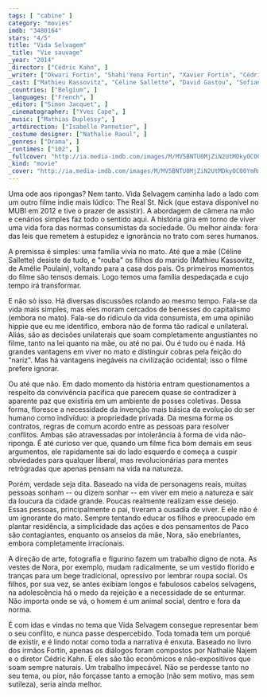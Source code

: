 ```yaml
---
tags: [ "cabine" ]
category: "movies"
imdb: "3480164"
stars: "4/5"
title: "Vida Selvagem"
_title: "Vie sauvage"
_year: "2014"
_director: ["Cédric Kahn", ]
_writer: ["Okwari Fortin", "Shahi'Yena Fortin", "Xavier Fortin", "Cédric Kahn", "Nathalie Najem", "Laurence Vidal", ]
_cast: ["Mathieu Kassovitz", "Céline Sallette", "David Gastou", "Sofiane Neveu", "Romain Depret", "Jules Ritmanic", "Jenna Thiam", "Tara-Jay Bangalter", "Amandine Dugas", ]
_countries: ["Belgium", ]
_languages: ["French", ]
_editor: ["Simon Jacquet", ]
_cinematographer: ["Yves Cape", ]
_music: ["Mathias Duplessy", ]
_artdirection: ["Isabelle Pannetier", ]
_costume designer: ["Nathalie Raoul", ]
_genres: ["Drama", ]
_runtimes: ["102", ]
_fullcover: "http://ia.media-imdb.com/images/M/MV5BNTU0MjZiN2UtMDkyOC00YmRmLWFkN2UtZTI5ZmVlNTZiNDA0XkEyXkFqcGdeQXVyNzM0MDQ1Mw@@.jpg"
_kind: "movie"
_cover: "http://ia.media-imdb.com/images/M/MV5BNTU0MjZiN2UtMDkyOC00YmRmLWFkN2UtZTI5ZmVlNTZiNDA0XkEyXkFqcGdeQXVyNzM0MDQ1Mw@@._V1._SX100_SY133_.jpg"
---
```

Uma ode aos ripongas? Nem tanto. Vida Selvagem caminha lado a lado com um outro filme indie mais lúdico: The Real St. Nick (que estava disponível no MUBI em 2012 e tive o prazer de assistir). A abordagem de câmera na mão e cenários simples faz todo o sentido aqui. A história gira em torno de viver uma vida fora das normas consumistas da sociedade. Ou melhor ainda: fora das leis que remetem à estupidez e ignorância no trato com seres humanos.

A premissa é simples: uma família vivia no mato. Até que a mãe (Céline Sallette) desiste de tudo, e "rouba" os filhos do marido (Mathieu Kassovitz, de Amélie Poulain), voltando para a casa dos pais. Os primeiros momentos do filme são tensos demais. Logo temos uma família despedaçada e cujo tempo irá transformar.

E não só isso. Há diversas discussões rolando ao mesmo tempo. Fala-se da vida mais simples, mas eles moram cercados de benesses do capitalismo (embora no mato). Fala-se do ridículo da vida consumista, em uma opinião hippie que eu me identifico, embora não de forma tão radical e unilateral. Aliás, são as decisões unilaterais que soam completamente angustiantes no filme, tanto na lei quanto na mãe, ou até no pai. Ou é tudo ou é nada. Há grandes vantagens em viver no mato e distinguir cobras pela feição do "nariz". Mas há vantagens inegáveis na civilização ocidental; isso o filme prefere ignorar.

Ou até que não. Em dado momento da história entram questionamentos a respeito da convivência pacífica que parecem quase se contradizer à aparente paz que existiria em um ambiente de posses coletivas. Dessa forma, floresce a necessidade da invenção mais básica da evolução do ser humano como indivíduo: a propriedade privada. Da mesma forma os contratos, regras de comum acordo entre as pessoas para resolver conflitos. Ambas são atravessadas por intolerância à forma de vida não-riponga. É até curioso ver que, quando um filme fica bom demais em seus argumentos, ele rapidamente sai do lado esquerdo e começa a cuspir obviedades para qualquer liberal, mas revolucionárias para mentes retrógradas que apenas pensam na vida na natureza.

Porém, verdade seja dita. Baseado na vida de personagens reais, muitas pessoas sonham -- ou dizem sonhar -- em viver em meio a natureza e sair da loucura da cidade grande. Poucas realmente realizam esse desejo. Essas pessoas, principalmente o pai, tiveram a ousadia de viver. E ele não é um ignorante do mato. Sempre tentando educar os filhos e preocupado em plantar residência, a simplicidade das ações e dos pensamentos de Paco são contagiantes, enquanto os anseios da mãe, Nora, são enebriantes, embora completamente irracionais.

A direção de arte, fotografia e figurino fazem um trabalho digno de nota. As vestes de Nora, por exemplo, mudam radicalmente, se um vestido florido e tranças para um bege tradicional, opressivo por lembrar roupa social. Os filhos, por sua vez, se antes exibiam longos e fabulosos cabelos selvagens, na adolescência há o medo da rejeição e a necessidade de se enturmar. Não importa onde se vá, o homem é um animal social, dentro e fora da norma.

É com idas e vindas no tema que Vida Selvagem consegue representar bem o seu conflito, e nunca passe despercebido. Toda tomada tem um porquê de existir, e é lindo notar como toda a narrativa é enxuta. Baseado no livro dos irmãos Fortin, apenas os diálogos foram compostos por Nathalie Najem e o diretor Cédric Kahn. E eles são tão econômicos e não-expositivos que soam sempre naturais. Um trabalho impecável. Não se perdesse tanto no seu tema, ou pior, não forçasse tanto a emoção (não sem motivo, mas sem sutileza), seria ainda melhor.
